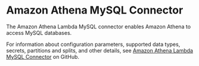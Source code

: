 # Amazon Athena MySQL Connector<a name="athena-prebuilt-data-connectors-mysql"></a>

The Amazon Athena Lambda MySQL connector enables Amazon Athena to access MySQL databases\.

For information about configuration parameters, supported data types, secrets, partitions and splits, and other details, see [Amazon Athena Lambda MySQL Connector](https://github.com/awslabs/aws-athena-query-federation/tree/master/athena-mysql) on GitHub\.